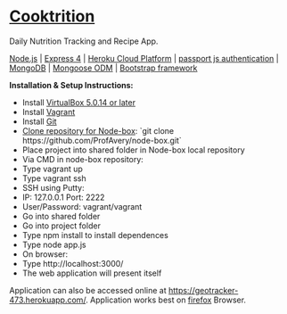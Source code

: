 # <a href="/" target="_blank">Cooktrition</a>

Daily Nutrition Tracking and Recipe App. 

<a href="https://nodejs.org/en/">Node.js</a> | <a href="https://expressjs.com/">Express 4</a> | <a href="https://www.heroku.com/">Heroku Cloud Platform</a> | <a href="http://passportjs.org/">passport js authentication</a> | <a href="https://www.mongodb.com/">MongoDB</a> | <a href="http://mongoosejs.com/">Mongoose ODM</a> | <a href="http://getbootstrap.com/">Bootstrap framework</a>

<strong>Installation & Setup Instructions:</strong>
<ul>
<li>Install <a href="https://www.virtualbox.org/">VirtualBox 5.0.14 or later</a></li>
<li>Install <a href="https://www.vagrantup.com/">Vagrant</a></li>
<li>Install <a href="https://git-scm.com/">Git</a></li>
<li><a href="https://github.com/ProfAvery/node-box">Clone repository for Node-box</a>: `git clone https://github.com/ProfAvery/node-box.git`</li>
<li>Place project into shared folder in Node-box local repository</li>
<li>Via CMD in node-box repository:</li>
<li>Type vagrant up</li>
<li>Type vagrant ssh</li>
<li>SSH using Putty:</li>
<li>IP: 127.0.0.1 Port: 2222</li>
<li>User/Password: vagrant/vagrant</li>
<li>Go into shared folder</li>
<li>Go into project folder</li>
<li>Type npm install to install dependences</li>
<li>Type node app.js</li>
<li>On browser:</li>
<li>Type http://localhost:3000/</li>
<li>The web application will present itself</li>
</ul>

Application can also be accessed online at https://geotracker-473.herokuapp.com/. Application works best on <a href="https://www.mozilla.org/en-US/firefox/products/">firefox</a> Browser.  

